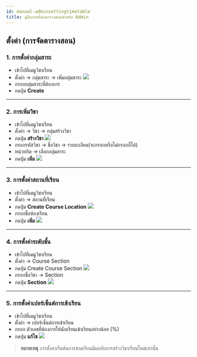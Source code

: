 ```yaml
---
id: manual-adminsettingtimetable
title: คู่มือการตั้งค่าตารางสอนสำหรับ Admin
---
```


## ตั้งค่า (การจัดตารางสอน)
### 1. การตั้งค่ากลุ่มสาระ
* เข้าไปที่เมนูวิชาเรียน 
* ตั้งค่า -> กลุ่มสาระ -> เพิ่มกลุ่มสาระ
![](https://drive.google.com/thumbnail?id=1yxoFdcSt_eDyBKkER0guE8Wpk7QENAIT&sz=w800-h640)
* กรอกกลุ่มสาระที่ต้องการ
* กดปุ่ม **Create**
---
### 2. การเพิ่มวิชา
* เข้าไปที่เมนูวิชาเรียน 
* ตั้งค่า -> วิชา -> กลุ่มสร้างวิชา
* กดปุ่ม **สร้างวิชา**
![](https://drive.google.com/thumbnail?id=11k5wyDAv5oiubXOPkryiZZ_1rSCul8xT&sz=w800-h640)
* กรอกรหัสวิชา -> ชื่อวิชา -> รายละเอียด(จะกรอกหรือไม่กรอกก็ได้)
* หน่วยกิต -> เลือกกลุ่มสาระ
* กดปุ่ม **เพิ่ม**
![](https://drive.google.com/thumbnail?id=1GcRsjNn_QqXwWFqpHXO8cFlL0cKFsJUj&sz=w800-h640)
---
### 3. การตั้งค่าสถานที่เรียน
* เข้าไปที่เมนูวิชาเรียน 
* ตั้งค่า -> สถานที่เรียน
* กดปุ่ม **Create Course Location**
![](https://drive.google.com/thumbnail?id=1iNzn8X0J3hFRLF6K6V0SBHxY88sjvIhL&sz=w800-h640)
* กรอกชื่อห้องเรียน
* กดปุ่ม **เพิ่ม**
![](https://drive.google.com/thumbnail?id=1OvFLN2Ib6W9-ttdUZJJGf4jYXeMCI1-2&sz=w800-h640)
---
### 4. การตั้งค่าระดับชั้น
* เข้าไปที่เมนูวิชาเรียน 
* ตั้งค่า -> Course Section
* กดปุ่ม Create Course Section
![](https://drive.google.com/thumbnail?id=1qwHKJSmCx4qPsKIqwy5iTG3qS6TLVeJ3&sz=w800-h640)
* กรอกชื่อวิชา -> Section
* กดปุ่ม **Section**
![](https://drive.google.com/thumbnail?id=1R0XjJ9Zn-a0di-SDjsCzHhUMWFxd-DYT&sz=w800-h640)
---
### 5. การตั้งค่าเปอร์เซ็นต์การเข้าเรียน
* เข้าไปที่เมนูวิชาเรียน 
* ตั้งค่า -> เปอร์เซ็นต์การเข้าเรียน
* กรอก ตัวเลขที่ต้องการให้นักเรียนเข้าเรียนอย่างน้อย (%)
* กดปุ่ม **แก้ไข**
![](https://drive.google.com/thumbnail?id=1dIULErZC7KJNlv7L6RgcGimI8C8QvI9_&sz=w800-h640)
> **หมายเหตุ** การตั้งค่าเริ่มต้นการขาดเรียนมีผลกับการสร้างวิชาเรียนใหม่เท่านั้น 

